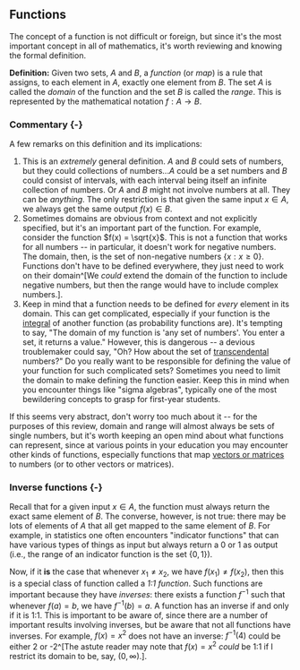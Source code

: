 ## Functions

The concept of a function is not difficult or foreign, but since it's the most important concept in all of mathematics, it's worth reviewing and knowing the formal definition.

**Definition:** Given two sets, $A$ and $B$, a *function* (or *map*) is a rule that assigns, to each element in $A$, exactly one element from $B$. The set $A$ is called the *domain* of the function and the set $B$ is called the *range*. This is represented by the mathematical notation $f: A \to B$.

### Commentary {-}

A few remarks on this definition and its implications:

1. This is an *extremely* general definition. $A$ and $B$ could sets of numbers, but they could collections of numbers...$A$ could be a set numbers and $B$ could consist of intervals, with each interval being itself an infinite collection of numbers. Or $A$ and $B$ might not involve numbers at all. They can be *anything*. The only restriction is that given the same input $x \in A$, we always get the same output $f(x) \in B$.
2. Sometimes domains are obvious from context and not explicitly specified, but it's an important part of the function. For example, consider the function $f(x) = \sqrt{x}$. This is not a function that works for all numbers -- in particular, it doesn't work for negative numbers. The domain, then, is the set of non-negative numbers $\{x:x \ge 0\}$. Functions don't have to be defined everywhere, they just need to work on their domain^[We *could* extend the domain of the function to include negative numbers, but then the range would have to include complex numbers.].
3. Keep in mind that a function needs to be defined for *every* element in its domain. This can get complicated, especially if your function is the [integral](integration.html) of another function (as probability functions are). It's tempting to say, "The domain of my function is 'any set of numbers'. You enter a set, it returns a value." However, this is dangerous -- a devious troublemaker could say, "Oh? How about the set of [transcendental](https://en.wikipedia.org/wiki/Transcendental_number) numbers?" Do you really want to be responsible for defining the value of your function for such complicated sets? Sometimes you need to limit the domain to make defining the function easier. Keep this in mind when you encounter things like "sigma algebras", typically one of the most bewildering concepts to grasp for first-year students.

If this seems very abstract, don't worry too much about it -- for the purposes of this review, domain and range will almost always be sets of single numbers, but it's worth keeping an open mind about what functions can represent, since at various points in your education you may encounter other kinds of functions, especially functions that map [vectors or matrices](matrix-algebra.html) to numbers (or to other vectors or matrices).

### Inverse functions {-}

Recall that for a given input $x \in A$, the function must always return the exact same element of $B$. The converse, however, is not true: there may be lots of elements of $A$ that all get mapped to the same element of $B$. For example, in statistics one often encounters "indicator functions" that can have various types of things as input but always return a 0 or 1 as output (i.e., the range of an indicator function is the set $\{0,1\}$).

Now, if it **is** the case that whenever $x_1 \ne x_2$, we have $f(x_1) \ne f(x_2)$, then this is a special class of function called a *1:1 function*. Such functions are important because they have *inverses*: there exists a function $f^{-1}$ such that whenever $f(a)=b$, we have $f^{-1}(b)=a$. A function has an inverse if and only if it is 1:1. This is important to be aware of, since there are a number of important results involving inverses, but be aware that not all functions have inverses. For example, $f(x)=x^2$ does not have an inverse: $f^{-1}(4)$ could be either 2 or -2^[The astute reader may note that $f(x)=x^2$ *could* be 1:1 if I restrict its domain to be, say, $(0,\infty)$.].
